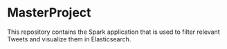 # MasterProject

This repository contains the Spark application that is used to filter relevant Tweets and visualize them in Elasticsearch. 
